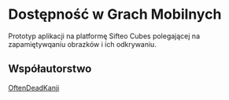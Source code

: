# Dostępność w Grach Mobilnych

Prototyp aplikacji na platformę Sifteo Cubes polegającej na zapamiętywqaniu obrazków i ich odkrywaniu.

## Współautorstwo

[OftenDeadKanji](https://github.com/OftenDeadKanji)